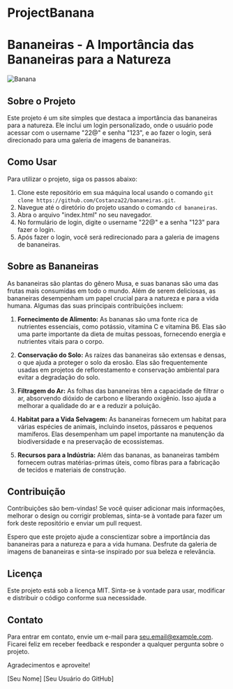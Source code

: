 # ProjectBanana

# Bananeiras - A Importância das Bananeiras para a Natureza

![Banana](https://thumbs.web.sapo.io/?W=800&H=0&delay_optim=1&epic=NmFkOWihH5TQxR4hE2iZZwleSFNsCGqwIiUfOP9uladwY3uIKR73fGkb60Qvuu9uAUvNcqfqKamPg9nxfKGkNkjPc6PuVJ7EKzaCJqAkz9nCpcs=)

## Sobre o Projeto
Este projeto é um site simples que destaca a importância das bananeiras para a natureza. Ele inclui um login personalizado, onde o usuário pode acessar com o username "22@" e senha "123", e ao fazer o login, será direcionado para uma galeria de imagens de bananeiras.

## Como Usar
Para utilizar o projeto, siga os passos abaixo:

1. Clone este repositório em sua máquina local usando o comando `git clone https://github.com/Costanza22/bananeiras.git`.
2. Navegue até o diretório do projeto usando o comando `cd bananeiras`.
3. Abra o arquivo "index.html" no seu navegador.
4. No formulário de login, digite o username "22@" e a senha "123" para fazer o login.
5. Após fazer o login, você será redirecionado para a galeria de imagens de bananeiras.

## Sobre as Bananeiras
As bananeiras são plantas do gênero Musa, e suas bananas são uma das frutas mais consumidas em todo o mundo. Além de serem deliciosas, as bananeiras desempenham um papel crucial para a natureza e para a vida humana. Algumas das suas principais contribuições incluem:

1. **Fornecimento de Alimento:** As bananas são uma fonte rica de nutrientes essenciais, como potássio, vitamina C e vitamina B6. Elas são uma parte importante da dieta de muitas pessoas, fornecendo energia e nutrientes vitais para o corpo.

2. **Conservação do Solo:** As raízes das bananeiras são extensas e densas, o que ajuda a proteger o solo da erosão. Elas são frequentemente usadas em projetos de reflorestamento e conservação ambiental para evitar a degradação do solo.

3. **Filtragem do Ar:** As folhas das bananeiras têm a capacidade de filtrar o ar, absorvendo dióxido de carbono e liberando oxigênio. Isso ajuda a melhorar a qualidade do ar e a reduzir a poluição.

4. **Habitat para a Vida Selvagem:** As bananeiras fornecem um habitat para várias espécies de animais, incluindo insetos, pássaros e pequenos mamíferos. Elas desempenham um papel importante na manutenção da biodiversidade e na preservação de ecossistemas.

5. **Recursos para a Indústria:** Além das bananas, as bananeiras também fornecem outras matérias-primas úteis, como fibras para a fabricação de tecidos e materiais de construção.

## Contribuição
Contribuições são bem-vindas! Se você quiser adicionar mais informações, melhorar o design ou corrigir problemas, sinta-se à vontade para fazer um fork deste repositório e enviar um pull request.

Espero que este projeto ajude a conscientizar sobre a importância das bananeiras para a natureza e para a vida humana. Desfrute da galeria de imagens de bananeiras e sinta-se inspirado por sua beleza e relevância.

## Licença
Este projeto está sob a licença MIT. Sinta-se à vontade para usar, modificar e distribuir o código conforme sua necessidade.

## Contato
Para entrar em contato, envie um e-mail para [seu.email@example.com](mailto:pinassef22@gmail.com). Ficarei feliz em receber feedback e responder a qualquer pergunta sobre o projeto.

Agradecimentos e aproveite!

[Seu Nome]
[Seu Usuário do GitHub]
